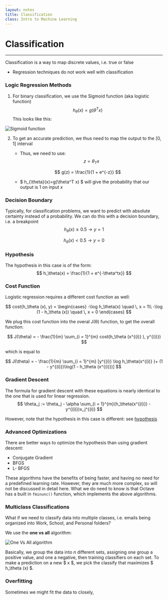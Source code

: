 ```yaml
---
layout: notes
title: Classification
class: Intro to Machine Learning
---
```


# Classification
---

Classification is a way to map discrete values, i.e. true or false
* Regression techniques do not work well with classification

### Logic Regression Methods
1. For binary classification, we use the Sigmoid function (aka logistic function)
$$
h_\theta(x)= g(\theta^T x)
$$
This looks like this:

![Sigmoid function](images/sigmoid.png)

2. To get an accurate prediction, we thus need to map the output to the [0, 1] interval
	* Thus, we need to use:
	$$
	z = \theta_T x
	$$

	$$
	g(z) = \frac{1}{1 + e^{-z}}
	$$
	* $ h_{\theta}(x)=g(\theta^T x) $ will give the probability that our output is 1 on input _x_

### Decision Boundary
Typically, for classification problems, we want to predict with absolute certainty instead of a probability. We can do this with a decision boundary, i.e. a breakpoint
$$
h_\theta (x) \geq 0.5 \rightarrow y = 1
$$

$$
h_\theta (x) < 0.5 \rightarrow y = 0
$$

### Hypothesis
The hypothesis in this case is of the form:
$$
h_\theta(x) = \frac{1}{1 + e^{-\theta^tx}}
$$

### Cost Function
Logistic regression requires a different cost function as well:

$$
cost(h_\theta (x), y) =
\begin{cases}
          -\log h_\theta(x) \quad \, x = 1\\
          -\log (1 - h_\theta (x)) \quad \, x = 0
     \end{cases}
$$

We plug this cost function into the overal J(θ) function, to get the overall function:

$$
J(\theta) = - \frac{1}{m} \sum_{i = 1}^{m} cost(h_\theta (x^{(i)} ), y^{(i)})
$$

which is equal to 

$$
J(\theta) = - \frac{1}{m} \sum_{i = 1}^{m} [y^{(i)} \log h_\theta(x^{(i)} )+ (1 - y^{(i)})\log(1 - h_\theta (x^{(i)})]
$$

### Gradient Descent
The formula for gradient descent with these equations is nearly identical to the one that is used for linear regression. 
$$
\theta_j := \theta_j - \alpha \sum_{i = 1}^{m}(h_\theta(x^{(i)}) - y^{(i)})x_j^{(i)} 
$$

However, note that the hypothesis in this case is different: see [hypothesis](#Hypothesis)

### Advanced Optimizations
There are better ways to optimize the hypothesis than using gradient descent:
* Conjugate Gradient
* BFGS
* L- BFGS

These algorithms have the benefits of being faster, and having no need for a predefined learning rate. However, they are much more complex, so will not be discussed in detail here. What we do need to know is that Octave has a built in `fminunc()` function, which implements the above algorithms.


### Multiclass Classifications
What if we need to classify data into multiple classes, i.e. emails being organized into Work, School, and Personal folders?

We use the __one vs all__ algorithm:

![One Vs All algorithm](images/onevsall.png)

Basically, we group the data into _n_ different sets, assigning one group a positive value, and one a negative, then training classifiers on each set. To make a prediction on a new $ x $, we pick the classify that maximizes $ h_\theta (x) $.

### Overfitting
Sometimes we might fit the data to closely,  
